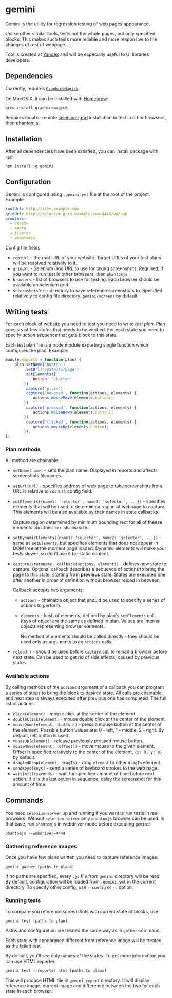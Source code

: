 gemini
=======

Gemini is the utility for regression testing of web pages appearance.

Unlike other similar tools, tests not the whole pages, but
only specified blocks. This makes such tests more reliable and
more responsive to the changes of rest of webpage.

Tool is created at [Yandex](http://www.yandex.com/) and will be especially
useful to UI libraries developers.

## Dependencies

Currently, requires [`GraphicsMagick`](http://www.graphicsmagick.org/).

On MacOS X, it can be installed with [Homebrew](http://brew.sh/):

```
brew install graphicsmagick
```

Requires local or remote [selenium-grid](https://code.google.com/p/selenium/wiki/Grid2)
installation to test in other browsers, then [phantomjs](http://phantomjs.org/).

## Installation

After all dependencies have been satisfied, you can install package with `npm`:

```
npm install -g gemini
```

## Configuration

Gemini is configured using `.gemini.yml` file at the root of the project.
Example:

```yaml
rootUrl: http://site.example.com
gridUrl: http://selenium-grid.example.com:4444/wd/hub
browsers:
  - chrome
  - opera
  - firefox
  - phantomjs
```

Config file fields:

* `rootUrl` - the root URL of your website. Target URLs of your test plans will
be resolved relatively to it.
* `gridUrl` - Selenium Grid URL to use for taking screenshots. Required, if
you want to run test in other browsers, then `phantomjs`.
* `browsers` - list of browsers to use for testing. Each browser should be available
on selenium grid.
* `screenshotsDir` - directory to save reference screenshots to. Specified
relatively to config file directory. `gemini/screens` by default.

## Writing tests

For each block of website you need to test you need to write *test plan*. Plan
consists of few *states* that needs to be verified. For each state you need to
specify *action sequence* that gets block to this state.

Each test plan file is a node module exporting single function which
configures the plan. Example:

```javascript
module.exports = function(plan) {
    plan.setName('button')
        .setUrl('/path/to/page')
        .setElements({
            button: '.button'
        })
        .capture('plain')
        .capture('hovered', function(actions, elements) {
            actions.mouseMove(elements.button);
        })
        .capture('pressed', function(actions, elements) {
            actions.mouseDown(elements.button);
        })
        .capture('clicked', function(actions, elements) {
            actions.mouseUp(elements.button);
        });
};
```

### Plan methods

All method are chainable:

* `setName(name)` - sets the plan name. Displayed in reports and affects
  screenshots filenames.
* `setUrl(url)` - specifies address of web page to take screenshots from.
  URL is relative to `rootUrl` config field.
* `setElements({name1: 'selector', name2: 'selector', ...})` - specifies elements
  that will be used to determine a region of webpage to capture. This elements
  will be also available by their names in state callbacks.
  
  Capture region determined by minimum bounding rect for all
  of theese elements plus their `box-shadow` size.

* `setDynamicElements({name1: 'selector', name2: 'selector', ...})` - same as
  `setElements`, but specifies elements that does not appear in DOM tree
  at the moment page loaded. Dynamic elements will make your tests slower, so
  don't use it for static content.

* `capture(stateName, callback(actions, element))` - defines new state to capture.
  Optional callback describes a sequence of actions to bring the page to this state,
  starting from **previous** state. States are executed one after another in order
  of definition without browser reload in between.

  Callback accepts two arguments:
   * `actions` - chainable object that should be used to specify a
      series of actions to perform.
   * `elements` - hash of elements, defined by plan's `setElements` call.
      Keys of object are the same as defined in plan. Values are internal
      objects representing browser elements.
      
      No method of elements should be called directly - they should be
      used only as arguments to an `actions` calls.

* `reload()` - should be used before `capture` call to reload a browser before
  next state. Can be used to get rid of side effects, caused by previous states.

### Available actions

By calling methods of the `actions` argument of a callback you can program
a series of steps to bring the block to desired state. All calls are chainable
and next step is always executed after previous one has completed. The
full list of actions:

* `click(element)` - mouse click at the center of the element.
* `doubleClick(element)` - mouse double click at the center of the element.
* `mouseDown(element, [button])` - press a mouse button at the center of the element. 
  Possible button values are: 0 - left, 1 - middle, 2 - right. By default, left button is used.
* `mouseUp(element)` - release previously pressed mouse button.
* `mouseMove(element, [offset])` - move mouse to the given element. Offset is specified relatively
  to the center of the element, `{x: 0, y: 0}` by default.
* `dragAndDrop(element, dragTo)` - drag `element` to other `dragTo` element.
* `sendKeys(keys)` - send a series of keyboard strokes to the web page.
* `wait(milliseconds)` - wait for specified amount of time before next action. If it is the last action in
sequence, delay the screenshot for this amount of time.

## Commands

You need `selenium-server` up and running if you want to run tests in real browsers.
Without `selenium-server` only `phantomjs` browser can be used. In that case, run
`phantomjs` in webdriver mode before executing `gemini`:

```
phantomjs --webdriver=4444
```

### Gathering reference images

Once you have few plans written you need to capture reference images:

```
gemini gather [paths to plans]
```

If no paths are specified, every `.js` file from `gemini` directory will be read.
By default, configuration will be loaded from `.gemini.yml` in the current directory.
To specify other config, use `--config` or `-c` option.

### Running tests

To compare you reference screenshots with current state of blocks, use:

```
gemini test [paths to plan]
```

Paths and configuration are treated the same way as in `gather` command.

Each state with appearance different from reference image will be treated 
as the failed test.

By default, you'll see only names of the states. To get more information
you can use HTML reporter:

`gemini test --reporter html [paths to plans]`

This will produce HTML file in `gemini-report` directory. It will
display reference image, current image and difference between the two
for each state in each browser.
